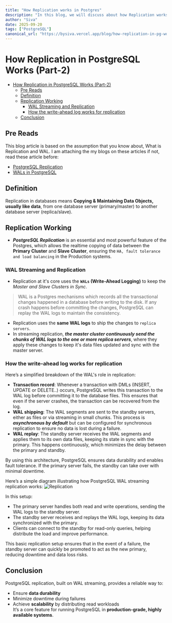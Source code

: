 ```yaml
---
title: "How Replication works in Postgres"
description: "In this blog, we will discuss about how Replication works, how WALs helps in achieving that.."
author: "Siva"
date: 2025-09-20
tags: ["PostgreSQL"]
canonical_url: "https://bysiva.vercel.app/blog/how-replication-in-pg-works"
---
```


# How Replication in PostgreSQL Works (Part-2)

- [How Replication in PostgreSQL Works (Part-2)](#how-replication-in-postgresql-works-part-2)
  - [Pre Reads](#pre-reads)
  - [Definition](#definition)
  - [Replication Working](#replication-working)
    - [WAL Streaming and Replication](#wal-streaming-and-replication)
    - [How the write-ahead log works for replication](#how-the-write-ahead-log-works-for-replication)
  - [Conclusion](#conclusion)

## Pre Reads
This blog article is based on the assumption that you know about, What is Replication and WAL. I am attaching the my blogs on these articles if not, read these article before: 
- [PostgreSQL Replication](/blog/pg-replication)
- [WALs in PostgreSQL](/blog/wal)

## Definition
Replication in databases means **Copying & Maintaining Data Objects, usually like data**, from one database server (primary/master) to another database server (replica/slave).

## Replication Working
- **_PostgreSQL Replication_** is an essential and most powerful feature of the Postgres, which allows the realtime copying of data between the **Primary Cluster** and **Slave Cluster**, ensuring the `HA, fault tolerance and load balancing` in the Production systems.
### WAL Streaming and Replication
- Replication at it's core uses the **`WALs` (Write-Ahead Logging)** to keep the _Master and Slave Clusters in Sync_.
> WAL is a Postgres mechanisms which records all the transactional changes happened in a database before writing to the disk. If any crash happens before committing the changes, PostgreSQL can replay the WAL logs to maintain the consistency. 
- Replication uses the **same WAL logs** to ship the changes to `replica servers`.
- In streaming replication, **_the master cluster continuously send the chunks of WAL logs to the one or more replica servers_**, where they apply these changes to keep it's data files updated and sync with the master server.
### How the write-ahead log works for replication
Here’s a simplified breakdown of the WAL's role in replication:
- **Transaction record**: Whenever a transaction with DMLs (INSERT, UPDATE or DELETE..) occurs, PostgreSQL writes this transaction to the WAL log before committing it to the database files. This ensures that even if the server crashes, the transaction can be recovered from the log.
- **WAL shipping**: The WAL segments are sent to the standby servers, either as files or via streaming in small chunks. This process is **_asynchronous by default_** but can be configured for synchronous replication to ensure no data is lost during a failure.
- **WAL replay**: The standby server receives the WAL segments and applies them to its own data files, keeping its state in sync with the primary. This happens continuously, which minimizes the delay between the primary and standby.


By using this architecture, PostgreSQL ensures data durability and enables fault tolerance. If the primary server fails, the standby can take over with minimal downtime.  

Here’s a simple diagram illustrating how PostgreSQL WAL streaming replication works:
![Replication](https://pub-b8d5ca13188446a08ac9941fcca1304e.r2.dev/replication-1.png)

In this setup:
- The primary server handles both read and write operations, sending the WAL logs to the standby server.
- The standby server receives and replays the WAL logs, keeping its data synchronized with the primary.
- Clients can connect to the standby for read-only queries, helping distribute the load and improve performance.  

This basic replication setup ensures that in the event of a failure, the standby server can quickly be promoted to act as the new primary, reducing downtime and data loss risks.

## Conclusion
PostgreSQL replication, built on WAL streaming, provides a reliable way to:  
- Ensure **data durability**  
- Minimize downtime during failures  
- Achieve **scalability** by distributing read workloads  
It’s a core feature for running PostgreSQL in **production-grade, highly available systems**.